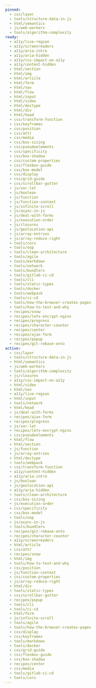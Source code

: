 ```yaml
---
pinned:
  - css/layer
  - tools/structure-data-in-js
  - html/semantics
  - js/web-workers
  - tools/algorithm-complexity
ready:
  - a11y/live-region
  - a11y/screenreaders
  - a11y/aria-intro
  - a11y/aria-hidden
  - a11y/css-impact-on-a11y
  - a11y/content-hidden
  - html/section
  - html/img
  - html/article
  - html/form
  - html/nav
  - html/flow
  - html/input
  - html/video
  - html/doctype
  - html/div
  - html/head
  - css/transform-function
  - css/keyframes
  - css/position
  - css/attr
  - css/media
  - css/box-sizing
  - css/pseudoelements
  - css/specificity
  - css/box-shadow
  - css/custom-properties
  - css/flexbox-guide
  - css/box-model
  - css/display
  - css/grid-guide
  - css/scrollbar-gutter
  - js/var-let
  - js/boolean
  - js/function
  - js/function-context
  - js/infinite-scroll
  - js/async-in-js
  - js/deal-with-forms
  - js/execution-order
  - js/closures
  - js/geolocation-api
  - js/array-entries
  - js/array-reduce-right
  - tools/cors
  - tools/oop
  - tools/clean-architecture
  - tools/agile
  - tools/markdown
  - tools/network
  - tools/bundlers
  - tools/gitlab-ci-cd
  - tools/cli
  - tools/static-types
  - tools/docker
  - tools/webpack
  - tools/ci-cd
  - tools/how-the-browser-creates-pages
  - tools/how-to-test-and-why
  - recipes/snow
  - recipes/lets-encrypt-nginx
  - recipes/progress
  - recipes/character-counter
  - recipes/center
  - recipes/ajax-form
  - recipes/popup
  - recipes/git-rebase-onto
active:
  - css/layer
  - tools/structure-data-in-js
  - html/semantics
  - js/web-workers
  - tools/algorithm-complexity
  - js/closures
  - a11y/css-impact-on-a11y
  - html/video
  - html/nav
  - a11y/live-region
  - html/input
  - tools/network
  - html/head
  - js/deal-with-forms
  - recipes/ajax-form
  - recipes/progress
  - js/var-let
  - recipes/lets-encrypt-nginx
  - css/pseudoelements
  - html/flow
  - html/section
  - js/function
  - js/array-entries
  - html/doctype
  - tools/webpack
  - css/transform-function
  - a11y/content-hidden
  - a11y/aria-intro
  - js/boolean
  - js/geolocation-api
  - a11y/aria-hidden
  - tools/clean-architecture
  - css/box-sizing
  - js/execution-order
  - css/specificity
  - css/box-model
  - tools/oop
  - js/async-in-js
  - tools/bundlers
  - recipes/git-rebase-onto
  - recipes/character-counter
  - a11y/screenreaders
  - html/article
  - css/attr
  - recipes/snow
  - html/img
  - tools/how-to-test-and-why
  - css/position
  - js/function-context
  - css/custom-properties
  - js/array-reduce-right
  - html/div
  - tools/static-types
  - css/scrollbar-gutter
  - recipes/popup
  - tools/cli
  - tools/ci-cd
  - html/form
  - js/infinite-scroll
  - tools/agile
  - tools/how-the-browser-creates-pages
  - css/display
  - css/keyframes
  - tools/markdown
  - tools/docker
  - css/grid-guide
  - css/flexbox-guide
  - css/box-shadow
  - recipes/center
  - css/media
  - tools/gitlab-ci-cd
  - tools/cors
---
```


